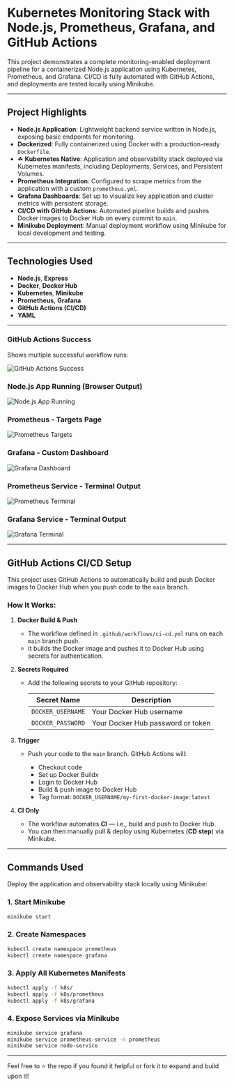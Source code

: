 #  Kubernetes Monitoring Stack with Node.js, Prometheus, Grafana, and GitHub Actions

This project demonstrates a complete monitoring-enabled deployment pipeline for a containerized Node.js application using Kubernetes, Prometheus, and Grafana. CI/CD is fully automated with GitHub Actions, and deployments are tested locally using Minikube.

---

##  Project Highlights

*  **Node.js Application**: Lightweight backend service written in Node.js, exposing basic endpoints for monitoring.
*  **Dockerized**: Fully containerized using Docker with a production-ready `Dockerfile`.
* ☘ **Kubernetes Native**: Application and observability stack deployed via Kubernetes manifests, including Deployments, Services, and Persistent Volumes.
*  **Prometheus Integration**: Configured to scrape metrics from the application with a custom `prometheus.yml`.
*  **Grafana Dashboards**: Set up to visualize key application and cluster metrics with persistent storage.
*  **CI/CD with GitHub Actions**: Automated pipeline builds and pushes Docker images to Docker Hub on every commit to `main`.
*  **Minikube Deployment**: Manual deployment workflow using Minikube for local development and testing.

---

##  Technologies Used

* **Node.js**, **Express**
* **Docker**, **Docker Hub**
* **Kubernetes**, **Minikube**
* **Prometheus**, **Grafana**
* **GitHub Actions (CI/CD)**
* **YAML**

---

###  GitHub Actions Success

Shows multiple successful workflow runs:

![GitHub Actions Success](screenshots/github-actions-success.png)

###  Node.js App Running (Browser Output)

![Node.js App Running](screenshots/Node.js-app-running-on-browser.png)

###  Prometheus - Targets Page

![Prometheus Targets](screenshots/prometheus-targets-page.png)

###  Grafana - Custom Dashboard

![Grafana Dashboard](screenshots/Grafana-Dashboard.png)

###  Prometheus Service - Terminal Output

![Prometheus Terminal](screenshots/prometheus-service-terminal.png)

###  Grafana Service - Terminal Output

![Grafana Terminal](screenshots/grafana-service-terminal.png)

---

##  GitHub Actions CI/CD Setup

This project uses GitHub Actions to automatically build and push Docker images to Docker Hub when you push code to the `main` branch.

###  How It Works:

1. **Docker Build & Push**

   * The workflow defined in `.github/workflows/ci-cd.yml` runs on each `main` branch push.
   * It builds the Docker image and pushes it to Docker Hub using secrets for authentication.

2. **Secrets Required**

   * Add the following secrets to your GitHub repository:

     | Secret Name       | Description                       |
     | ----------------- | --------------------------------- |
     | `DOCKER_USERNAME` | Your Docker Hub username          |
     | `DOCKER_PASSWORD` | Your Docker Hub password or token |

3. **Trigger**

   * Push your code to the `main` branch. GitHub Actions will:

     * Checkout code
     * Set up Docker Buildx
     * Login to Docker Hub
     * Build & push image to Docker Hub
     * Tag format: `DOCKER_USERNAME/my-first-docker-image:latest`

4. **CI Only**

   * The workflow automates **CI** — i.e., build and push to Docker Hub.
   * You can then manually pull & deploy using Kubernetes (**CD step**) via Minikube.

---

##  Commands Used

Deploy the application and observability stack locally using Minikube:

### 1. Start Minikube

```bash
minikube start
```

### 2. Create Namespaces

```bash
kubectl create namespace prometheus
kubectl create namespace grafana
```

### 3. Apply All Kubernetes Manifests

```bash
kubectl apply -f k8s/
kubectl apply -f k8s/prometheus
kubectl apply -f k8s/grafana
```

### 4. Expose Services via Minikube

```bash
minikube service grafana
minikube service prometheus-service -n prometheus
minikube service node-service
```

---

Feel free to ⭐ the repo if you found it helpful or fork it to expand and build upon it!
